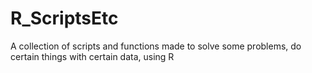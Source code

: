 # R_ScriptsEtc
A collection of scripts and functions made to solve some problems, do certain things with certain data, using R
